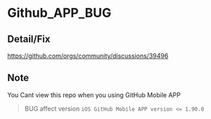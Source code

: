 # Github_APP_BUG

## Detail/Fix

https://github.com/orgs/community/discussions/39496

## Note

You Cant view this repo when you using GitHub Mobile APP

> BUG affect version
`iOS GitHub Mobile APP version <= 1.90.0`

